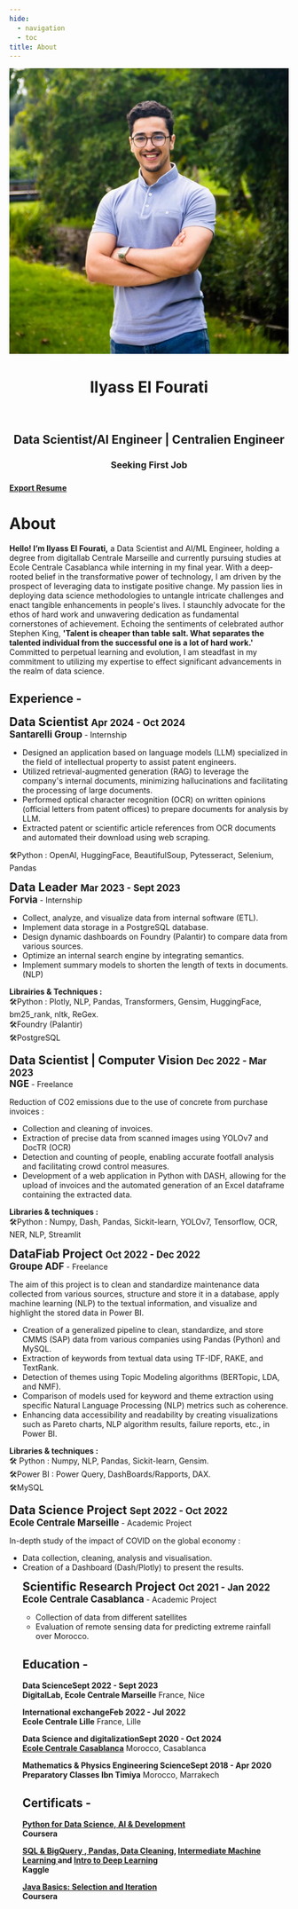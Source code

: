 ```yaml
---
hide:
  - navigation
  - toc
title: About
---
```


<link rel="stylesheet" href="../../stylesheets/home/about.css">

<script src="https://kit.fontawesome.com/79ff35ecec.js" crossorigin="anonymous"></script>

<div class="stuff">
  <div class="sidebarparent">
    <div class="sidebar">
     <center>
     <p><img src="assets/images/pdp.jpg" alt="Profile Picture" class="profilepic"></p>
      <h1>Ilyass El Fourati</h1><br>
      <h2>Data Scientist/AI Engineer | Centralien Engineer</h2>
      <h3>Seeking First Job<h3>
      <div class="socials">
       <a href="https://www.linkedin.com/in/ilyasselfourati" class="ln" style=" color: inherit;" title="LinkedIn - Ilyass El Fourati"><i class="fab fa-linkedin"></i></a>
       <a href="https://github.com/ilyasselfourati" class="git" style=" color: inherit;" title="Github - Ilyass El Fourati"><i class="fab fa-github"></i></a>
       <a href="mailto:<ilyasselfourati@gmail.com>" class="email" style=" color: inherit;" title="Email - ilyasselfourati@gmail.com"><i class="fas fa-paper-plane"></i></a>
      </div>
     </center>
    </div>
  </div>
  <div class="stuff__container">
    <div class="stuff__content">
     <span class="resume" style=" color: inherit;"><a href="https://drive.google.com/file/d/1oASBrY5qb3qvO1q-pMFgwTCi8zhWRp3b/view?usp=sharing"><strong>Export Resume </strong><i class="far fa-file-alt"></i>
     </a></span><h1>About</h1>
      <div class="underline"></div>
      <p><strong>Hello! I’m Ilyass El Fourati,</strong>  a Data Scientist and AI/ML Engineer, holding a degree from digitallab Centrale Marseille and currently pursuing studies at Ecole Centrale Casablanca while interning in my final year. With a deep-rooted belief in the transformative power of technology, I am driven by the prospect of leveraging data to instigate positive change. My passion lies in deploying data science methodologies to untangle intricate challenges and enact tangible enhancements in people's lives. I staunchly advocate for the ethos of hard work and unwavering dedication as fundamental cornerstones of achievement. Echoing the sentiments of celebrated author Stephen King, <strong>'Talent is cheaper than table salt. What separates the talented individual from the successful one is a lot of hard work.'</strong> Committed to perpetual learning and evolution, I am steadfast in my commitment to utilizing my expertise to effect significant advancements in the realm of data science.
     <h2><i class="fas fa-briefcase"></i> Experience -</h2>
     <p><strong style="font-size: 1.5em;">Data Scientist </strong><strong style="font-size: 1.2em;"><span class="date" style=" color: inherit;">Apr 2024 - Oct 2024</span><br><a>Santarelli Group</a></strong> - Internship</p>
      <p>
      <ul>
        <li>Designed an application based on language models (LLM) specialized in the field of intellectual property to assist patent engineers.
        <li>Utilized retrieval-augmented generation (RAG) to leverage the company's internal documents, minimizing hallucinations and facilitating the processing of large documents.
        <li>Performed optical character recognition (OCR) on written opinions (official letters from patent offices) to prepare documents for analysis by LLM.
        <li>Extracted patent or scientific article references from OCR documents and automated their download using web scraping.
        </li>
      </ul>
      🛠️Python : OpenAI, HuggingFace, BeautifulSoup, Pytesseract, Selenium, Pandas
      </p>
     <p><strong style="font-size: 1.5em;">Data Leader </strong><strong style="font-size: 1.2em;"><span class="date" style=" color: inherit;">Mar 2023 - Sept 2023</span><br><a>Forvia</a></strong> - Internship</p>
     <p>
      <ul>
        <li>Collect, analyze, and visualize data from internal software (ETL).
        <li>Implement data storage in a PostgreSQL database.
        <li>Design dynamic dashboards on Foundry (Palantir) to compare data from various sources.
        <li>Optimize an internal search engine by integrating semantics.
        <li>Implement summary models to shorten the length of texts in documents. (NLP)
        </li>
      </ul>
      <b>Librairies & Techniques :</b><br>
            🛠️Python : Plotly, NLP, Pandas, Transformers, Gensim, HuggingFace, bm25_rank, nltk, ReGex.<br>
            🛠️Foundry (Palantir)<br>
            🛠️PostgreSQL
      </p>
      <p><strong style="font-size: 1.5em;">Data Scientist | Computer Vision </strong><strong style="font-size: 1.2em;"><span class="date" style=" color: inherit;">Dec 2022 - Mar 2023</span><br><a>NGE</a></strong> - Freelance</p>
      <p>Reduction of CO2 emissions due to the use of concrete from purchase invoices :
      <ul>
        <li>Collection and cleaning of invoices.
        <li>Extraction of precise data from scanned images using YOLOv7 and DocTR (OCR)
        <li>Detection and counting of people, enabling accurate footfall analysis and facilitating crowd control measures.
        <li>Development of a web application in Python with DASH, allowing for the upload of invoices and the automated generation of an Excel dataframe containing the extracted data.
        </li>
      </ul>
      <b>Libraries & techniques :</b><br> 
            🛠️Python : Numpy, Dash, Pandas, Sickit-learn, YOLOv7, Tensorflow, OCR, NER, NLP, Streamlit
      </p>
      <p><strong style="font-size: 1.5em;">DataFiab Project </strong><strong style="font-size: 1.2em;"><span class="date" style=" color: inherit;">Oct 2022 - Dec 2022</span><br><a>Groupe ADF</strong></a> - Freelance</p>
      <p>The aim of this project is to clean and standardize maintenance data collected from various sources, structure and store it in a database, apply machine learning (NLP) to the textual information, and visualize and highlight the stored data in Power BI.
      <ul>
        <li>Creation of a generalized pipeline to clean, standardize, and store CMMS (SAP) data from various companies using Pandas (Python) and MySQL.
        <li>Extraction of keywords from textual data using TF-IDF, RAKE, and TextRank.
        <li> Detection of themes using Topic Modeling algorithms (BERTopic, LDA, and NMF).
        <li>Comparison of models used for keyword and theme extraction using specific Natural Language Processing (NLP) metrics such as coherence.
        <li>Enhancing data accessibility and readability by creating visualizations such as Pareto charts, NLP algorithm results, failure reports, etc., in Power BI.
        </li>
      </ul>
      <b>Libraries & techniques :</b><br> 
            🛠️ Python : Numpy, NLP, Pandas, Sickit-learn, Gensim.<br>
            🛠️Power BI : Power Query, DashBoards/Rapports, DAX.<br>
            🛠️MySQL
      </p>
      <p><strong style="font-size: 1.5em;">Data Science Project </strong><strong style="font-size: 1.2em;"><span class="date" style=" color: inherit;">Sept 2022 - Oct 2022</span><br><a>Ecole Centrale Marseille</strong></a> - Academic Project</p>
      <p>In-depth study of the impact of COVID on the global economy : </p>
      <ul>
        <li>Data collection, cleaning, analysis and visualisation.
        <li>Creation of a Dashboard (Dash/Plotly) to present the results.
        </li>
      <p><strong style="font-size: 1.5em;">Scientific Research Project </strong><strong style="font-size: 1.2em;"><span class="date" style=" color: inherit;">Oct 2021 - Jan 2022</span><br><a>Ecole Centrale Casablanca</strong></a> - Academic Project</p>
      <ul>
        <li>Collection of data from different satellites
        <li>Evaluation of remote sensing data for predicting extreme rainfall over Morocco.
        </li>
      </ul>
     <h2><i class="fas fa-graduation-cap"></i> Education -</h2>
      <p><strong>Data Science<span class="date" style=" color: inherit;">Sept 2022 - Sept 2023</span><br><a>DigitalLab, Ecole Centrale Marseille</a></strong> France, Nice</p>
      <p> 
      <strong> International exchange<span class="date" style=" color: inherit;">Feb 2022 - Jul 2022</span><br><a>Ecole Centrale Lille</a></strong> France, Lille
      </p>
      <p> 
      <strong>Data Science and digitalization<span class="date" style=" color: inherit;">Sept 2020 - Oct 2024</span><br><a href="http://www.centrale-casablanca.ma/fr/">Ecole Centrale Casablanca</a></strong> Morocco, Casablanca
      </p>
      <p><strong>Mathematics & Physics Engineering Science<span class="date" style=" color: inherit;">Sept 2018 - Apr 2020</span><br><a>Preparatory Classes Ibn Timiya</a></strong> Morocco, Marrakech</p>
      <h2><i class="fa-solid fa-certificate"></i> Certificats -</h2>
      <p> 
      <strong> <a href="https://www.coursera.org/account/accomplishments/verify/C3NBF4EVQ7CX">Python for Data Science, AI & Development</a> <br>Coursera</strong>
      </p>
      <p> 
      <strong> <a href="https://www.kaggle.com/learn/certification/ilyasselfourati/intro-to-sql">SQL & BigQuery </a>,<a href="https://www.kaggle.com/learn/certification/ilyasselfourati/pandas"> Pandas</a>,<a href="https://www.kaggle.com/learn/certification/ilyasselfourati/data-cleaning"> Data Cleaning</a>, <a href="https://www.kaggle.com/learn/certification/ilyasselfourati/intermediate-machine-learning">Intermediate Machine Learning </a>and <a href="https://www.kaggle.com/learn/certification/ilyasselfourati/intro-to-deep-learning">Intro to Deep Learning</a><br>Kaggle</strong>
      </p>
      <p> 
      <strong> <a href="https://www.coursera.org/account/accomplishments/verify/QXTDL2JZJG3Z">Java Basics: Selection and Iteration</a> <br>Coursera</strong>
      </p>
      <center class="instafeed">
        <span class="instalight">
          <div data-mc-src="a08a2c3e-3751-4445-9e3c-96c46c439863#null"></div>
          <script src="https://cdn2.woxo.tech/a.js#63d9a26430b9879a303c6456" async data-usrc></script>
        </span>
      </center>
    </div>
  </div>
</div>


